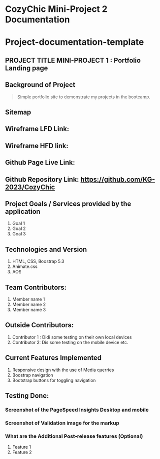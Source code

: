 # CozyChic Mini-Project 2 Documentation

# Project-documentation-template

## PROJECT TITLE MINI-PROJECT 1 : Portfolio Landing page

## Background of Project

> Simple portfolio site to demonstrate my projects in the bootcamp.

## Sitemap

## Wireframe LFD Link:

## Wireframe HFD link:

## Github Page Live Link:

## Github Repository Link: https://github.com/KG-2023/CozyChic

## Project Goals / Services provided by the application 

1. Goal 1
2. Goal 2
3. Goal 3

## Technologies and Version

1. HTML, CSS, Boostrap 5.3
2. Animate.css
3. AOS

## Team Contributors:

1. Member name 1
2. Member name 2
3. Member name 3

## Outside Contributors:

1. Contributor 1 : Didi some testing on their own local devices
2. Contributor 2: Dis some testing on the mobile device etc.

## Current Features Implemented 

1. Responsive design with the use of Media querries
2. Boostrap navigation
3. Bootstrap buttons for toggling navigation


## Testing Done: 

### Screenshot of the PageSpeed Insights Desktop and mobile


### Screenshot of Validation image for the markup

### What are the Additional Post-release features (Optional)

1. Feature 1
2. Feature 2




